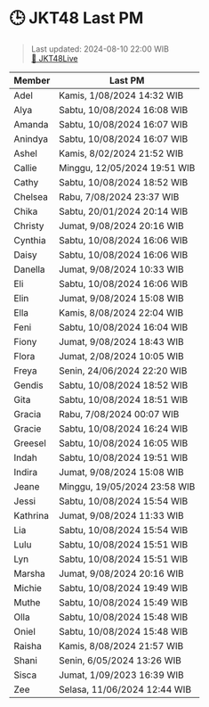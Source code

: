# 🕒 JKT48 Last PM

> Last updated: 2024-08-10 22:00 WIB<br>
> [🔗 JKT48Live](https://jkt48live.github.io/links/)
> 

| Member | Last PM |
| ------ | ------- |
| Adel | Kamis, 1/08/2024 14:32 WIB |
| Alya | Sabtu, 10/08/2024 16:08 WIB |
| Amanda | Sabtu, 10/08/2024 16:07 WIB |
| Anindya | Sabtu, 10/08/2024 16:07 WIB |
| Ashel | Kamis, 8/02/2024 21:52 WIB |
| Callie | Minggu, 12/05/2024 19:51 WIB |
| Cathy | Sabtu, 10/08/2024 18:52 WIB |
| Chelsea | Rabu, 7/08/2024 23:37 WIB |
| Chika | Sabtu, 20/01/2024 20:14 WIB |
| Christy | Jumat, 9/08/2024 20:16 WIB |
| Cynthia | Sabtu, 10/08/2024 16:06 WIB |
| Daisy | Sabtu, 10/08/2024 16:06 WIB |
| Danella | Jumat, 9/08/2024 10:33 WIB |
| Eli | Sabtu, 10/08/2024 16:06 WIB |
| Elin | Jumat, 9/08/2024 15:08 WIB |
| Ella | Kamis, 8/08/2024 22:04 WIB |
| Feni | Sabtu, 10/08/2024 16:04 WIB |
| Fiony | Jumat, 9/08/2024 18:43 WIB |
| Flora | Jumat, 2/08/2024 10:05 WIB |
| Freya | Senin, 24/06/2024 22:20 WIB |
| Gendis | Sabtu, 10/08/2024 18:52 WIB |
| Gita | Sabtu, 10/08/2024 18:51 WIB |
| Gracia | Rabu, 7/08/2024 00:07 WIB |
| Gracie | Sabtu, 10/08/2024 16:24 WIB |
| Greesel | Sabtu, 10/08/2024 16:05 WIB |
| Indah | Sabtu, 10/08/2024 19:51 WIB |
| Indira | Jumat, 9/08/2024 15:08 WIB |
| Jeane | Minggu, 19/05/2024 23:58 WIB |
| Jessi | Sabtu, 10/08/2024 15:54 WIB |
| Kathrina | Jumat, 9/08/2024 11:33 WIB |
| Lia | Sabtu, 10/08/2024 15:54 WIB |
| Lulu | Sabtu, 10/08/2024 15:51 WIB |
| Lyn | Sabtu, 10/08/2024 15:51 WIB |
| Marsha | Jumat, 9/08/2024 20:16 WIB |
| Michie | Sabtu, 10/08/2024 19:49 WIB |
| Muthe | Sabtu, 10/08/2024 15:49 WIB |
| Olla | Sabtu, 10/08/2024 15:48 WIB |
| Oniel | Sabtu, 10/08/2024 15:48 WIB |
| Raisha | Kamis, 8/08/2024 21:57 WIB |
| Shani | Senin, 6/05/2024 13:26 WIB |
| Sisca | Jumat, 1/09/2023 16:39 WIB |
| Zee | Selasa, 11/06/2024 12:44 WIB |

